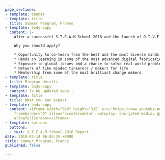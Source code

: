 ```yaml
---
page_sections:
- template: banner
- template: title
  title: Summer Program, France
- template: body-copy
  content: |-
    After a successful S.T.E.A.M School 2018 and the launch of D.I.V.E 2019, we bring to you yet another program to provide a global learning experience, this time in Paris, France. The **Summer Program** in France is a one month long project based program which Maker’s Asylum will be conducting in partnership with CRI, Interdisciplinary Research Center.

    Why you should apply?

    * Opportunity to co-learn from the best and the most diverse minds
    * Hands on learning in some of the most advanced digital fabrication labs
    * Exposure to global issues and a chance to solve real world problems using technology
    * Network of like minded tinkerers / makers for life
    * Mentorship from some of the most brilliant change makers
- template: title
  title: Program details
- template: body-copy
  content: To be updated soon..
- template: title
  title: What you can expect
- template: body-copy
  content: <iframe width="560" height="315" src="https://www.youtube-nocookie.com/embed/VglywTOj_rY"
    frameborder="0" allow="accelerometer; autoplay; encrypted-media; gyroscope; picture-in-picture"
    allowfullscreen></iframe>
- template: buttons
  buttons:
  - text: S.T.E.A.M School 2018 Report
date: 2019-03-14 06:05:35 +0000
title: Summer Program, France
published: false

---
```

